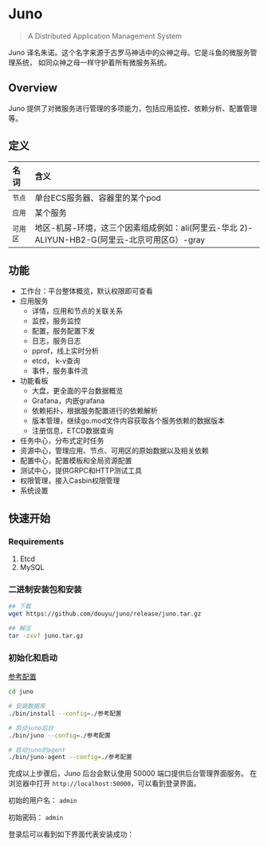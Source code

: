 # Juno

> A Distributed Application Management System

Juno 译名朱诺。这个名字来源于古罗马神话中的众神之母。它是斗鱼的微服务管理系统，
如同众神之母一样守护着所有微服务系统。

## Overview

Juno 提供了对微服务进行管理的多项能力，包括应用监控、依赖分析、配置管理等。

## 定义

|  名词 | 含义 |
|:--------------|:-----|
|`节点`|  单台ECS服务器、容器里的某个pod |
|`应用`| 某个服务 |
|`可用区`| 地区-机房-环境，这三个因素组成例如：ali(阿里云-华北 2)-ALIYUN-HB2-G(阿里云-北京可用区G）-gray|


## 功能

- 工作台：平台整体概览，默认权限即可查看
- 应用服务
  - 详情，应用和节点的关联关系
  - 监控，服务监控
  - 配置，服务配置下发
  - 日志，服务日志
  - pprof，线上实时分析
  - etcd， k-v查询
  - 事件，服务事件流
- 功能看板
  - 大盘，更全面的平台数据概览
  - Grafana，内嵌grafana
  - 依赖拓扑，根据服务配置进行的依赖解析
  - 版本管理，继续go.mod文件内容获取各个服务依赖的数据版本
  - 注册信息，ETCD数据查询
- 任务中心，分布式定时任务
- 资源中心，管理应用、节点、可用区的原始数据以及相关依赖
- 配置中心，配置模板和全局资源配置
- 测试中心，提供GRPC和HTTP测试工具
- 权限管理，接入Casbin权限管理
- 系统设置

## 快速开始

### Requirements

1. Etcd
2. MySQL

### 二进制安装包和安装

```bash
## 下载
wget https://github.com/douyu/juno/release/juno.tar.gz

## 解压
tar -zxvf juno.tar.gz
```

### 初始化和启动

[参考配置](https://github.com/douyu/juno/blob/master/config/single-region-admin.toml)

```bash
cd juno

# 安装数据库
./bin/install --config=./参考配置

# 启动juno后台
./bin/juno --config=./参考配置

# 启动juno的agent
./bin/juno-agent --config=./参考配置

```

完成以上步骤后，Juno 后台会默认使用 50000 端口提供后台管理界面服务。
在浏览器中打开 `http://localhost:50000`，可以看到登录界面。

初始的用户名： `admin`

初始密码： `admin`

登录后可以看到如下界面代表安装成功：
